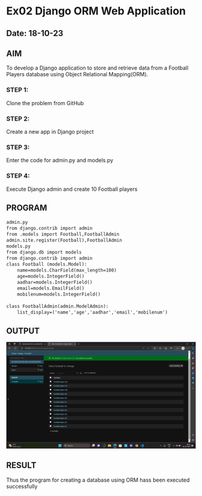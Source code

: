 # Ex02 Django ORM Web Application
## Date: 18-10-23

## AIM
To develop a Django application to store and retrieve data from a Football Players database using Object Relational Mapping(ORM).



### STEP 1:
Clone the problem from GitHub

### STEP 2:
Create a new app in Django project

### STEP 3:
Enter the code for admin.py and models.py

### STEP 4:
Execute Django admin and create 10 Football players

## PROGRAM

```
admin.py
from django.contrib import admin
from .models import Football,FootballAdmin
admin.site.register(Football),FootballAdmin
models.py
from django.db import models
from django.contrib import admin
class Football (models.Model):
    name=models.CharField(max_length=100)
    age=models.IntegerField()
    aadhar=models.IntegerField()
    email=models.EmailField()
    mobilenum=models.IntegerField()

class FootballAdmin(admin.ModelAdmin):
    list_display=('name','age','aadhar','email','mobilenum')

```

## OUTPUT
![Alt text](<Screenshot (8).png>)


## RESULT
Thus the program for creating a database using ORM hass been executed successfully
